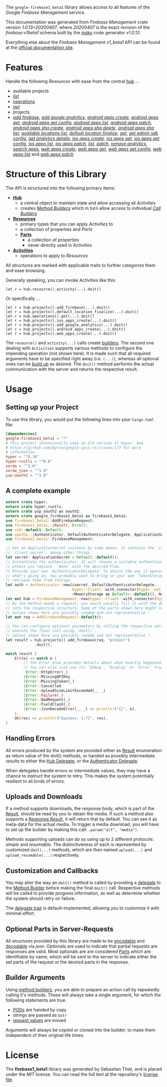 <!---
DO NOT EDIT !
This file was generated automatically from 'src/mako/api/README.md.mako'
DO NOT EDIT !
-->
The `google-firebase1_beta1` library allows access to all features of the *Google Firebase Management* service.

This documentation was generated from *Firebase Management* crate version *1.0.13+20200407*, where *20200407* is the exact revision of the *firebase:v1beta1* schema built by the [mako](http://www.makotemplates.org/) code generator *v1.0.13*.

Everything else about the *Firebase Management* *v1_beta1* API can be found at the
[official documentation site](https://firebase.google.com).
# Features

Handle the following *Resources* with ease from the central [hub](https://docs.rs/google-firebase1_beta1/1.0.13+20200407/google_firebase1_beta1/struct.FirebaseManagement.html) ... 

* available projects
 * [*list*](https://docs.rs/google-firebase1_beta1/1.0.13+20200407/google_firebase1_beta1/struct.AvailableProjectListCall.html)
* [operations](https://docs.rs/google-firebase1_beta1/1.0.13+20200407/google_firebase1_beta1/struct.Operation.html)
 * [*get*](https://docs.rs/google-firebase1_beta1/1.0.13+20200407/google_firebase1_beta1/struct.OperationGetCall.html)
* projects
 * [*add firebase*](https://docs.rs/google-firebase1_beta1/1.0.13+20200407/google_firebase1_beta1/struct.ProjectAddFirebaseCall.html), [*add google analytics*](https://docs.rs/google-firebase1_beta1/1.0.13+20200407/google_firebase1_beta1/struct.ProjectAddGoogleAnalyticCall.html), [*android apps create*](https://docs.rs/google-firebase1_beta1/1.0.13+20200407/google_firebase1_beta1/struct.ProjectAndroidAppCreateCall.html), [*android apps get*](https://docs.rs/google-firebase1_beta1/1.0.13+20200407/google_firebase1_beta1/struct.ProjectAndroidAppGetCall.html), [*android apps get config*](https://docs.rs/google-firebase1_beta1/1.0.13+20200407/google_firebase1_beta1/struct.ProjectAndroidAppGetConfigCall.html), [*android apps list*](https://docs.rs/google-firebase1_beta1/1.0.13+20200407/google_firebase1_beta1/struct.ProjectAndroidAppListCall.html), [*android apps patch*](https://docs.rs/google-firebase1_beta1/1.0.13+20200407/google_firebase1_beta1/struct.ProjectAndroidAppPatchCall.html), [*android apps sha create*](https://docs.rs/google-firebase1_beta1/1.0.13+20200407/google_firebase1_beta1/struct.ProjectAndroidAppShaCreateCall.html), [*android apps sha delete*](https://docs.rs/google-firebase1_beta1/1.0.13+20200407/google_firebase1_beta1/struct.ProjectAndroidAppShaDeleteCall.html), [*android apps sha list*](https://docs.rs/google-firebase1_beta1/1.0.13+20200407/google_firebase1_beta1/struct.ProjectAndroidAppShaListCall.html), [*available locations list*](https://docs.rs/google-firebase1_beta1/1.0.13+20200407/google_firebase1_beta1/struct.ProjectAvailableLocationListCall.html), [*default location finalize*](https://docs.rs/google-firebase1_beta1/1.0.13+20200407/google_firebase1_beta1/struct.ProjectDefaultLocationFinalizeCall.html), [*get*](https://docs.rs/google-firebase1_beta1/1.0.13+20200407/google_firebase1_beta1/struct.ProjectGetCall.html), [*get admin sdk config*](https://docs.rs/google-firebase1_beta1/1.0.13+20200407/google_firebase1_beta1/struct.ProjectGetAdminSdkConfigCall.html), [*get analytics details*](https://docs.rs/google-firebase1_beta1/1.0.13+20200407/google_firebase1_beta1/struct.ProjectGetAnalyticsDetailCall.html), [*ios apps create*](https://docs.rs/google-firebase1_beta1/1.0.13+20200407/google_firebase1_beta1/struct.ProjectIosAppCreateCall.html), [*ios apps get*](https://docs.rs/google-firebase1_beta1/1.0.13+20200407/google_firebase1_beta1/struct.ProjectIosAppGetCall.html), [*ios apps get config*](https://docs.rs/google-firebase1_beta1/1.0.13+20200407/google_firebase1_beta1/struct.ProjectIosAppGetConfigCall.html), [*ios apps list*](https://docs.rs/google-firebase1_beta1/1.0.13+20200407/google_firebase1_beta1/struct.ProjectIosAppListCall.html), [*ios apps patch*](https://docs.rs/google-firebase1_beta1/1.0.13+20200407/google_firebase1_beta1/struct.ProjectIosAppPatchCall.html), [*list*](https://docs.rs/google-firebase1_beta1/1.0.13+20200407/google_firebase1_beta1/struct.ProjectListCall.html), [*patch*](https://docs.rs/google-firebase1_beta1/1.0.13+20200407/google_firebase1_beta1/struct.ProjectPatchCall.html), [*remove analytics*](https://docs.rs/google-firebase1_beta1/1.0.13+20200407/google_firebase1_beta1/struct.ProjectRemoveAnalyticCall.html), [*search apps*](https://docs.rs/google-firebase1_beta1/1.0.13+20200407/google_firebase1_beta1/struct.ProjectSearchAppCall.html), [*web apps create*](https://docs.rs/google-firebase1_beta1/1.0.13+20200407/google_firebase1_beta1/struct.ProjectWebAppCreateCall.html), [*web apps get*](https://docs.rs/google-firebase1_beta1/1.0.13+20200407/google_firebase1_beta1/struct.ProjectWebAppGetCall.html), [*web apps get config*](https://docs.rs/google-firebase1_beta1/1.0.13+20200407/google_firebase1_beta1/struct.ProjectWebAppGetConfigCall.html), [*web apps list*](https://docs.rs/google-firebase1_beta1/1.0.13+20200407/google_firebase1_beta1/struct.ProjectWebAppListCall.html) and [*web apps patch*](https://docs.rs/google-firebase1_beta1/1.0.13+20200407/google_firebase1_beta1/struct.ProjectWebAppPatchCall.html)




# Structure of this Library

The API is structured into the following primary items:

* **[Hub](https://docs.rs/google-firebase1_beta1/1.0.13+20200407/google_firebase1_beta1/struct.FirebaseManagement.html)**
    * a central object to maintain state and allow accessing all *Activities*
    * creates [*Method Builders*](https://docs.rs/google-firebase1_beta1/1.0.13+20200407/google_firebase1_beta1/trait.MethodsBuilder.html) which in turn
      allow access to individual [*Call Builders*](https://docs.rs/google-firebase1_beta1/1.0.13+20200407/google_firebase1_beta1/trait.CallBuilder.html)
* **[Resources](https://docs.rs/google-firebase1_beta1/1.0.13+20200407/google_firebase1_beta1/trait.Resource.html)**
    * primary types that you can apply *Activities* to
    * a collection of properties and *Parts*
    * **[Parts](https://docs.rs/google-firebase1_beta1/1.0.13+20200407/google_firebase1_beta1/trait.Part.html)**
        * a collection of properties
        * never directly used in *Activities*
* **[Activities](https://docs.rs/google-firebase1_beta1/1.0.13+20200407/google_firebase1_beta1/trait.CallBuilder.html)**
    * operations to apply to *Resources*

All *structures* are marked with applicable traits to further categorize them and ease browsing.

Generally speaking, you can invoke *Activities* like this:

```Rust,ignore
let r = hub.resource().activity(...).doit()
```

Or specifically ...

```ignore
let r = hub.projects().add_firebase(...).doit()
let r = hub.projects().default_location_finalize(...).doit()
let r = hub.operations().get(...).doit()
let r = hub.projects().ios_apps_create(...).doit()
let r = hub.projects().add_google_analytics(...).doit()
let r = hub.projects().android_apps_create(...).doit()
let r = hub.projects().web_apps_create(...).doit()
```

The `resource()` and `activity(...)` calls create [builders][builder-pattern]. The second one dealing with `Activities` 
supports various methods to configure the impending operation (not shown here). It is made such that all required arguments have to be 
specified right away (i.e. `(...)`), whereas all optional ones can be [build up][builder-pattern] as desired.
The `doit()` method performs the actual communication with the server and returns the respective result.

# Usage

## Setting up your Project

To use this library, you would put the following lines into your `Cargo.toml` file:

```toml
[dependencies]
google-firebase1_beta1 = "*"
# This project intentionally uses an old version of Hyper. See
# https://github.com/Byron/google-apis-rs/issues/173 for more
# information.
hyper = "^0.10"
hyper-rustls = "^0.6"
serde = "^1.0"
serde_json = "^1.0"
yup-oauth2 = "^1.0"
```

## A complete example

```Rust
extern crate hyper;
extern crate hyper_rustls;
extern crate yup_oauth2 as oauth2;
extern crate google_firebase1_beta1 as firebase1_beta1;
use firebase1_beta1::AddFirebaseRequest;
use firebase1_beta1::{Result, Error};
use std::default::Default;
use oauth2::{Authenticator, DefaultAuthenticatorDelegate, ApplicationSecret, MemoryStorage};
use firebase1_beta1::FirebaseManagement;

// Get an ApplicationSecret instance by some means. It contains the `client_id` and 
// `client_secret`, among other things.
let secret: ApplicationSecret = Default::default();
// Instantiate the authenticator. It will choose a suitable authentication flow for you, 
// unless you replace  `None` with the desired Flow.
// Provide your own `AuthenticatorDelegate` to adjust the way it operates and get feedback about 
// what's going on. You probably want to bring in your own `TokenStorage` to persist tokens and
// retrieve them from storage.
let auth = Authenticator::new(&secret, DefaultAuthenticatorDelegate,
                              hyper::Client::with_connector(hyper::net::HttpsConnector::new(hyper_rustls::TlsClient::new())),
                              <MemoryStorage as Default>::default(), None);
let mut hub = FirebaseManagement::new(hyper::Client::with_connector(hyper::net::HttpsConnector::new(hyper_rustls::TlsClient::new())), auth);
// As the method needs a request, you would usually fill it with the desired information
// into the respective structure. Some of the parts shown here might not be applicable !
// Values shown here are possibly random and not representative !
let mut req = AddFirebaseRequest::default();

// You can configure optional parameters by calling the respective setters at will, and
// execute the final call using `doit()`.
// Values shown here are possibly random and not representative !
let result = hub.projects().add_firebase(req, "project")
             .doit();

match result {
    Err(e) => match e {
        // The Error enum provides details about what exactly happened.
        // You can also just use its `Debug`, `Display` or `Error` traits
         Error::HttpError(_)
        |Error::MissingAPIKey
        |Error::MissingToken(_)
        |Error::Cancelled
        |Error::UploadSizeLimitExceeded(_, _)
        |Error::Failure(_)
        |Error::BadRequest(_)
        |Error::FieldClash(_)
        |Error::JsonDecodeError(_, _) => println!("{}", e),
    },
    Ok(res) => println!("Success: {:?}", res),
}

```
## Handling Errors

All errors produced by the system are provided either as [Result](https://docs.rs/google-firebase1_beta1/1.0.13+20200407/google_firebase1_beta1/enum.Result.html) enumeration as return value of 
the doit() methods, or handed as possibly intermediate results to either the 
[Hub Delegate](https://docs.rs/google-firebase1_beta1/1.0.13+20200407/google_firebase1_beta1/trait.Delegate.html), or the [Authenticator Delegate](https://docs.rs/yup-oauth2/*/yup_oauth2/trait.AuthenticatorDelegate.html).

When delegates handle errors or intermediate values, they may have a chance to instruct the system to retry. This 
makes the system potentially resilient to all kinds of errors.

## Uploads and Downloads
If a method supports downloads, the response body, which is part of the [Result](https://docs.rs/google-firebase1_beta1/1.0.13+20200407/google_firebase1_beta1/enum.Result.html), should be
read by you to obtain the media.
If such a method also supports a [Response Result](https://docs.rs/google-firebase1_beta1/1.0.13+20200407/google_firebase1_beta1/trait.ResponseResult.html), it will return that by default.
You can see it as meta-data for the actual media. To trigger a media download, you will have to set up the builder by making
this call: `.param("alt", "media")`.

Methods supporting uploads can do so using up to 2 different protocols: 
*simple* and *resumable*. The distinctiveness of each is represented by customized 
`doit(...)` methods, which are then named `upload(...)` and `upload_resumable(...)` respectively.

## Customization and Callbacks

You may alter the way an `doit()` method is called by providing a [delegate](https://docs.rs/google-firebase1_beta1/1.0.13+20200407/google_firebase1_beta1/trait.Delegate.html) to the 
[Method Builder](https://docs.rs/google-firebase1_beta1/1.0.13+20200407/google_firebase1_beta1/trait.CallBuilder.html) before making the final `doit()` call. 
Respective methods will be called to provide progress information, as well as determine whether the system should 
retry on failure.

The [delegate trait](https://docs.rs/google-firebase1_beta1/1.0.13+20200407/google_firebase1_beta1/trait.Delegate.html) is default-implemented, allowing you to customize it with minimal effort.

## Optional Parts in Server-Requests

All structures provided by this library are made to be [encodable](https://docs.rs/google-firebase1_beta1/1.0.13+20200407/google_firebase1_beta1/trait.RequestValue.html) and 
[decodable](https://docs.rs/google-firebase1_beta1/1.0.13+20200407/google_firebase1_beta1/trait.ResponseResult.html) via *json*. Optionals are used to indicate that partial requests are responses 
are valid.
Most optionals are are considered [Parts](https://docs.rs/google-firebase1_beta1/1.0.13+20200407/google_firebase1_beta1/trait.Part.html) which are identifiable by name, which will be sent to 
the server to indicate either the set parts of the request or the desired parts in the response.

## Builder Arguments

Using [method builders](https://docs.rs/google-firebase1_beta1/1.0.13+20200407/google_firebase1_beta1/trait.CallBuilder.html), you are able to prepare an action call by repeatedly calling it's methods.
These will always take a single argument, for which the following statements are true.

* [PODs][wiki-pod] are handed by copy
* strings are passed as `&str`
* [request values](https://docs.rs/google-firebase1_beta1/1.0.13+20200407/google_firebase1_beta1/trait.RequestValue.html) are moved

Arguments will always be copied or cloned into the builder, to make them independent of their original life times.

[wiki-pod]: http://en.wikipedia.org/wiki/Plain_old_data_structure
[builder-pattern]: http://en.wikipedia.org/wiki/Builder_pattern
[google-go-api]: https://github.com/google/google-api-go-client

# License
The **firebase1_beta1** library was generated by Sebastian Thiel, and is placed 
under the *MIT* license.
You can read the full text at the repository's [license file][repo-license].

[repo-license]: https://github.com/Byron/google-apis-rsblob/master/LICENSE.md
